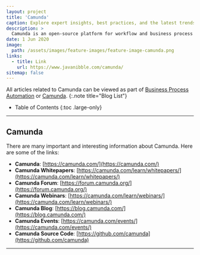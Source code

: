 ```yaml
---
layout: project
title: 'Camunda'
caption: Explore expert insights, best practices, and the latest trends in workflow automation and BPM with Camunda's blog—your go-to resource for process optimization and innovation.
description: >
  Camunda is an open-source platform for workflow and business process automation that supports BPMN for process modeling, CMMN for case management, and DMN for decision management. It allows businesses to design, automate, and monitor complex workflows, improving efficiency and consistency in operations.
date: 1 Jun 2020
image: 
  path: /assets/images/feature-images/feature-image-camunda.png
links:
  - title: Link
    url: https://www.javanibble.com/camunda/
sitemap: false
---
```


All articles related to Camunda can be viewed as part of [Business Process Automation](/business-process-automation/) or [Camunda](/camunda/).
{:.note title="Blog List"}

- Table of Contents
{:toc .large-only}

---
## Camunda
There are many important and interesting information about Camunda. Here are some of the links:
* **Camunda**: [https://camunda.com/](https://camunda.com/)
* **Camunda Whitepapers**: [https://camunda.com/learn/whitepapers/](https://camunda.com/learn/whitepapers/)
* **Camunda Forum**: [https://forum.camunda.org/](https://forum.camunda.org/)
* **Camunda Webinars**: [https://camunda.com/learn/webinars/](https://camunda.com/learn/webinars/)
* **Camunda Blog**: [https://blog.camunda.com/](https://blog.camunda.com/)
* **Camunda Events**: [https://camunda.com/events/](https://camunda.com/events/)
* **Camunda Source Code**: [https://github.com/camunda](https://github.com/camunda)
---